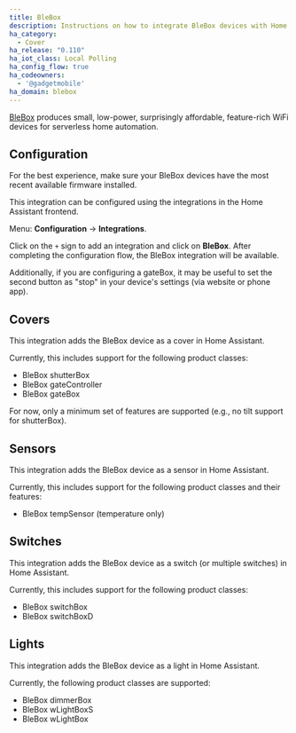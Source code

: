 ```yaml
---
title: BleBox
description: Instructions on how to integrate BleBox devices with Home Assistant.
ha_category:
  - Cover
ha_release: "0.110"
ha_iot_class: Local Polling
ha_config_flow: true
ha_codeowners:
  - '@gadgetmobile'
ha_domain: blebox
---
```


[BleBox](https://blebox.eu/?lang=en) produces small, low-power, surprisingly affordable, feature-rich WiFi devices for serverless home automation.

## Configuration

For the best experience, make sure your BleBox devices have the most recent available firmware installed.

This integration can be configured using the integrations in the
Home Assistant frontend.

Menu: **Configuration** -> **Integrations**.

Click on the `+` sign to add an integration and click on **BleBox**.
After completing the configuration flow, the BleBox
integration will be available.

Additionally, if you are configuring a gateBox, it may be useful to set the second button as "stop" in your device's settings (via website or phone app).

## Covers

This integration adds the BleBox device as a cover in Home Assistant.

Currently, this includes support for the following product classes:

- BleBox shutterBox
- BleBox gateController
- BleBox gateBox

For now, only a minimum set of features are supported (e.g., no tilt support for shutterBox).

## Sensors

This integration adds the BleBox device as a sensor in Home Assistant.

Currently, this includes support for the following product classes and their features:

- BleBox tempSensor (temperature only)

## Switches

This integration adds the BleBox device as a switch (or multiple switches) in Home Assistant.

Currently, this includes support for the following product classes:

- BleBox switchBox
- BleBox switchBoxD

## Lights

This integration adds the BleBox device as a light in Home Assistant.

Currently, the following product classes are supported:

- BleBox dimmerBox
- BleBox wLightBoxS
- BleBox wLightBox
